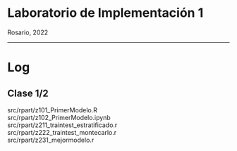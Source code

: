 # Laboratorio de Implementación 1

Rosario, 2022

---

# Log

## Clase 1/2

src/rpart/z101_PrimerModelo.R  
src/rpart/z102_PrimerModelo.ipynb  
src/rpart/z211_traintest_estratificado.r  
src/rpart/z222_traintest_montecarlo.r  
src/rpart/z231_mejormodelo.r  
